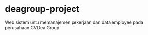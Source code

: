 # deagroup-project
 Web sistem untu memanajemen pekerjaan dan data employee pada perusahaan CV.Dea Group
